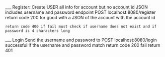 ___ Register: Create USER all info for account but no account id
    JSON includes username and password
    endpoint POST localhost:8080/register
    return code 200 for good with a JSON of the account with the account id
    
    return code 400 if fail must check if username does not exist and if password is 4 characters long

___ Login Send the username and password to
    POST localhost:8080/login
    successful if the username and password match return code 200
    fail return 401

